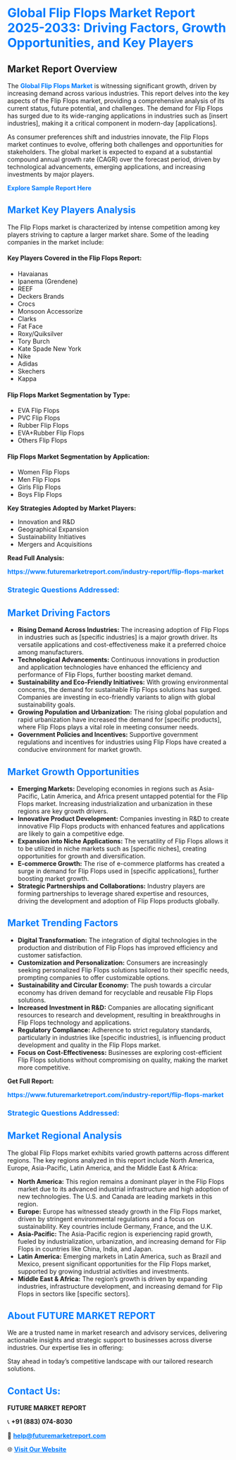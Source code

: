 <h1 style="color: #007BFF;">Global Flip Flops Market Report 2025-2033: Driving Factors, Growth Opportunities, and Key Players</h1>

<section id="overview">
<h2>Market Report Overview</h2>
<p>The <a href="https://www.futuremarketreport.com/industry-report/flip-flops-market" style="color: #007BFF; text-decoration: none;"><strong>Global Flip Flops Market</strong></a> is witnessing significant growth, driven by increasing demand across various industries. This report delves into the key aspects of the Flip Flops market, providing a comprehensive analysis of its current status, future potential, and challenges. The demand for Flip Flops has surged due to its wide-ranging applications in industries such as [insert industries], making it a critical component in modern-day [applications].</p>
<p>As consumer preferences shift and industries innovate, the Flip Flops market continues to evolve, offering both challenges and opportunities for stakeholders. The global market is expected to expand at a substantial compound annual growth rate (CAGR) over the forecast period, driven by technological advancements, emerging applications, and increasing investments by major players.</p>
</section>

<section id="overview">
<p><a href="https://www.futuremarketreport.com/request-sample/reportId=26734" style="color: #007BFF; text-decoration: none;"><strong>Explore Sample Report Here</strong></a></p>
</section>

<section id="key-players">
<h2 style="color: #007BFF;">Market Key Players Analysis</h2>
<p>The Flip Flops market is characterized by intense competition among key players striving to capture a larger market share. Some of the leading companies in the market include:</p>
<h4>Key Players Covered in the Flip Flops Report:</h4>
<ul><li>Havaianas</li><li>Ipanema (Grendene)</li><li>REEF</li><li>Deckers Brands</li><li>Crocs</li><li>Monsoon Accessorize</li><li>Clarks</li><li>Fat Face</li><li>Roxy/Quiksilver</li><li>Tory Burch</li><li>Kate Spade New York</li><li>Nike</li><li>Adidas</li><li>Skechers</li><li>Kappa</li></ul>
<h4>Flip Flops Market Segmentation by Type:</h4>
<ul><li>EVA Flip Flops</li><li>PVC Flip Flops</li><li>Rubber Flip Flops</li><li>EVA+Rubber Flip Flops</li><li>Others Flip Flops</li></ul>

<h4>Flip Flops Market Segmentation by Application:</h4>
<ul><li>Women Flip Flops</li><li>Men Flip Flops</li><li>Girls Flip Flops</li><li>Boys Flip Flops</li></ul>
<p><strong>Key Strategies Adopted by Market Players:</strong></p>
<ul>
<li>Innovation and R&D</li>
<li>Geographical Expansion</li>
<li>Sustainability Initiatives</li>
<li>Mergers and Acquisitions</li>
</ul>
</section>

<section>
<p><strong>Read Full Analysis: </strong></p><a href="https://www.futuremarketreport.com/industry-report/flip-flops-market" style="color: #007BFF; text-decoration: none;"><strong>https://www.futuremarketreport.com/industry-report/flip-flops-market</strong></a>
<h3 style="color: #007BFF;">Strategic Questions Addressed:</h3>
</section>

<section id="driving-factors">
<h2 style="color: #007BFF;">Market Driving Factors</h2>
<ul>
<li><strong>Rising Demand Across Industries:</strong> The increasing adoption of Flip Flops in industries such as [specific industries] is a major growth driver. Its versatile applications and cost-effectiveness make it a preferred choice among manufacturers.</li>
<li><strong>Technological Advancements:</strong> Continuous innovations in production and application technologies have enhanced the efficiency and performance of Flip Flops, further boosting market demand.</li>
<li><strong>Sustainability and Eco-Friendly Initiatives:</strong> With growing environmental concerns, the demand for sustainable Flip Flops solutions has surged. Companies are investing in eco-friendly variants to align with global sustainability goals.</li>
<li><strong>Growing Population and Urbanization:</strong> The rising global population and rapid urbanization have increased the demand for [specific products], where Flip Flops plays a vital role in meeting consumer needs.</li>
<li><strong>Government Policies and Incentives:</strong> Supportive government regulations and incentives for industries using Flip Flops have created a conducive environment for market growth.</li>
</ul>
</section>

<section id="growth-opportunities">
<h2 style="color: #007BFF;">Market Growth Opportunities</h2>
<ul>
<li><strong>Emerging Markets:</strong> Developing economies in regions such as Asia-Pacific, Latin America, and Africa present untapped potential for the Flip Flops market. Increasing industrialization and urbanization in these regions are key growth drivers.</li>
<li><strong>Innovative Product Development:</strong> Companies investing in R&D to create innovative Flip Flops products with enhanced features and applications are likely to gain a competitive edge.</li>
<li><strong>Expansion into Niche Applications:</strong> The versatility of Flip Flops allows it to be utilized in niche markets such as [specific niches], creating opportunities for growth and diversification.</li>
<li><strong>E-commerce Growth:</strong> The rise of e-commerce platforms has created a surge in demand for Flip Flops used in [specific applications], further boosting market growth.</li>
<li><strong>Strategic Partnerships and Collaborations:</strong> Industry players are forming partnerships to leverage shared expertise and resources, driving the development and adoption of Flip Flops products globally.</li>
</ul>
</section>

<section id="trending-factors">
<h2 style="color: #007BFF;">Market Trending Factors</h2>
<ul>
<li><strong>Digital Transformation:</strong> The integration of digital technologies in the production and distribution of Flip Flops has improved efficiency and customer satisfaction.</li>
<li><strong>Customization and Personalization:</strong> Consumers are increasingly seeking personalized Flip Flops solutions tailored to their specific needs, prompting companies to offer customizable options.</li>
<li><strong>Sustainability and Circular Economy:</strong> The push towards a circular economy has driven demand for recyclable and reusable Flip Flops solutions.</li>
<li><strong>Increased Investment in R&D:</strong> Companies are allocating significant resources to research and development, resulting in breakthroughs in Flip Flops technology and applications.</li>
<li><strong>Regulatory Compliance:</strong> Adherence to strict regulatory standards, particularly in industries like [specific industries], is influencing product development and quality in the Flip Flops market.</li>
<li><strong>Focus on Cost-Effectiveness:</strong> Businesses are exploring cost-efficient Flip Flops solutions without compromising on quality, making the market more competitive.</li>
</ul>
</section>

<section>
<p><strong>Get Full Report: </strong></p><a href="https://www.futuremarketreport.com/industry-report/flip-flops-market" style="color: #007BFF; text-decoration: none;"><strong>https://www.futuremarketreport.com/industry-report/flip-flops-market</strong></a>
<h3 style="color: #007BFF;">Strategic Questions Addressed:</h3>
</section>


<section id="regional-analysis">
<h2 style="color: #007BFF;">Market Regional Analysis</h2>
<p>The global Flip Flops market exhibits varied growth patterns across different regions. The key regions analyzed in this report include North America, Europe, Asia-Pacific, Latin America, and the Middle East & Africa:</p>
<ul>
<li><strong>North America:</strong> This region remains a dominant player in the Flip Flops market due to its advanced industrial infrastructure and high adoption of new technologies. The U.S. and Canada are leading markets in this region.</li>
<li><strong>Europe:</strong> Europe has witnessed steady growth in the Flip Flops market, driven by stringent environmental regulations and a focus on sustainability. Key countries include Germany, France, and the U.K.</li>
<li><strong>Asia-Pacific:</strong> The Asia-Pacific region is experiencing rapid growth, fueled by industrialization, urbanization, and increasing demand for Flip Flops in countries like China, India, and Japan.</li>
<li><strong>Latin America:</strong> Emerging markets in Latin America, such as Brazil and Mexico, present significant opportunities for the Flip Flops market, supported by growing industrial activities and investments.</li>
<li><strong>Middle East & Africa:</strong> The region’s growth is driven by expanding industries, infrastructure development, and increasing demand for Flip Flops in sectors like [specific sectors].</li>
</ul>
</section>

<footer>
<h2 style="color: #007BFF;">About FUTURE MARKET REPORT</h2>
<p>We are a trusted name in market research and advisory services, delivering actionable insights and strategic support to businesses across diverse industries. Our expertise lies in offering:</p>

<p>Stay ahead in today’s competitive landscape with our tailored research solutions.</p>

<h2 style="color: #007BFF;">Contact Us:</h2>
<p><strong>FUTURE MARKET REPORT</strong></p>
<p>📞 <strong>+91 (883) 074-8030</strong></p>
<p>📧 <strong><a href="mailto:help@futuremarketreport.com" style="color: #007BFF;">help@futuremarketreport.com</a></strong></p>
<p>🌐 <strong><a href="https://www.futuremarketreport.com/" style="color: #007BFF;">Visit Our Website</a></strong></p>
</footer>